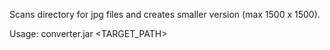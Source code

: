 Scans directory for jpg files and creates smaller version (max 1500 x 1500).

Usage: converter.jar <PATH> <TARGET_PATH> 
